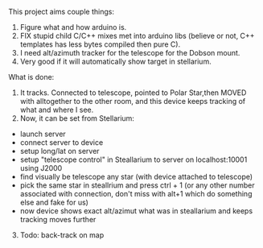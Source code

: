 This project aims couple things:
1. Figure what and how arduino is.
2. FIX stupid child C/C++ mixes  met into arduino libs (believe or not, C++ templates has less bytes compiled then pure C).
3. I need alt/azimuth tracker for the telescope for the Dobson mount.
4. Very good if it will automatically show target in stellarium.

What is done:
1. It tracks. Connected to telescope, pointed to Polar Star,then MOVED 
with alltogether to the other room, and this device keeps tracking of 
what and where I see.
2. Now, it can be set from Stellarium:
* launch server
* connect server to device
* setup long/lat on server
* setup "telescope control" in Steallarium to server on localhost:10001 using J2000
* find visually be telescope any star (with device attached to telescope)
* pick the same star in steallrium and press ctrl + 1 (or any other number associated with connection, don't miss with alt+1 which do something else and fake for us)
* now device shows exact alt/azimut what was in steallarium and keeps tracking moves further

3. Todo: back-track on map